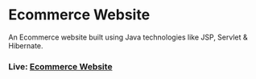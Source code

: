 # Ecommerce Website
An Ecommerce website built using Java technologies like JSP, Servlet &amp; Hibernate.

### Live: [Ecommerce Website](http://65.0.13.175:8080/ecommerce/)
